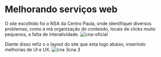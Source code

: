 # Melhorando  serviços web
O site escolhido foi o NSA da Centro Paula, onde identifiquei diversos problemas, como a má organização do conteúdo, locais de clicks muito pequenos,  a falta de interatividade. ![cna-oficial](https://user-images.githubusercontent.com/99483009/155742790-a8288606-36cf-4520-b025-fa1138fe1300.png)

 Diante disso refiz o o layout do site que esta logo abaixo, inserindo melhorias de UI e UX. ![cna 3cna 3](https://user-images.githubusercontent.com/99483009/155742853-dca4a942-5beb-48c7-bcdd-18caaa60af51.png)
